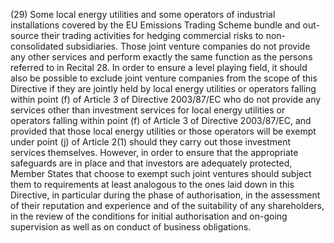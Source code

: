 (29) Some local energy utilities and some operators of industrial installations covered by the EU Emissions Trading Scheme bundle and out-source their trading activities for hedging commercial risks to non-consolidated subsidiaries. Those joint venture companies do not provide any other services and perform exactly the same function as the persons referred to in Recital 28. In order to ensure a level playing field, it should also be possible to exclude joint venture companies from the scope of this Directive if they are jointly held by local energy utilities or operators falling within point (f) of Article 3 of Directive 2003/87/EC who do not provide any services other than investment services for local energy utilities or operators falling within point (f) of Article 3 of Directive 2003/87/EC, and provided that those local energy utilities or those operators will be exempt under point (j) of Article 2(1) should they carry out those investment services themselves. However, in order to ensure that the appropriate safeguards are in place and that investors are adequately protected, Member States that choose to exempt such joint ventures should subject them to requirements at least analogous to the ones laid down in this Directive, in particular during the phase of authorisation, in the assessment of their reputation and experience and of the suitability of any shareholders, in the review of the conditions for initial authorisation and on-going supervision as well as on conduct of business obligations.